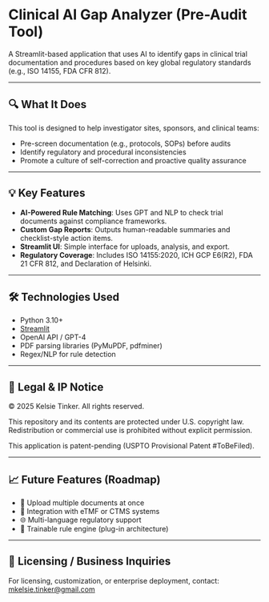 # Clinical AI Gap Analyzer (Pre-Audit Tool)

A Streamlit-based application that uses AI to identify gaps in clinical trial documentation and procedures based on key global regulatory standards (e.g., ISO 14155, FDA CFR 812).

---

## 🔍 What It Does

This tool is designed to help investigator sites, sponsors, and clinical teams:
- Pre-screen documentation (e.g., protocols, SOPs) before audits
- Identify regulatory and procedural inconsistencies
- Promote a culture of self-correction and proactive quality assurance

---

## 💡 Key Features

- **AI-Powered Rule Matching**: Uses GPT and NLP to check trial documents against compliance frameworks.
- **Custom Gap Reports**: Outputs human-readable summaries and checklist-style action items.
- **Streamlit UI**: Simple interface for uploads, analysis, and export.
- **Regulatory Coverage**: Includes ISO 14155:2020, ICH GCP E6(R2), FDA 21 CFR 812, and Declaration of Helsinki.

---

## 🛠️ Technologies Used

- Python 3.10+
- [Streamlit](https://streamlit.io/)
- OpenAI API / GPT-4
- PDF parsing libraries (PyMuPDF, pdfminer)
- Regex/NLP for rule detection

---

## 🔐 Legal & IP Notice

© 2025 Kelsie Tinker. All rights reserved.

This repository and its contents are protected under U.S. copyright law. Redistribution or commercial use is prohibited without explicit permission. 

This application is patent-pending (USPTO Provisional Patent #ToBeFiled).

---

## 📈 Future Features (Roadmap)

- 🔄 Upload multiple documents at once
- 🔗 Integration with eTMF or CTMS systems
- 🌐 Multi-language regulatory support
- 🧠 Trainable rule engine (plug-in architecture)

---

## 🤝 Licensing / Business Inquiries

For licensing, customization, or enterprise deployment, contact:  
mkelsie.tinker@gmail.com
